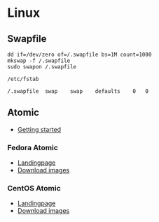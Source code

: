 Linux
=====


## Swapfile

```
dd if=/dev/zero of=/.swapfile bs=1M count=1000
mkswap -f /.swapfile
sudo swapon /.swapfile
```

`/etc/fstab`
```
/.swapfile	swap	swap	defaults	0	0
```


## Atomic

  * [Getting started](http://www.projectatomic.io/download/)


### Fedora Atomic

  * [Landingpage](https://getfedora.org/cloud/download/atomic.html)
  * [Download images](https://mirrors.kernel.org/fedora-alt/atomic/stable/Cloud-Images/x86_64/Images/)


### CentOS Atomic

  * [Landingpage](https://wiki.centos.org/SpecialInterestGroup/Atomic/Download/)
  * [Download images](http://cloud.centos.org/centos/7/atomic/images/)
